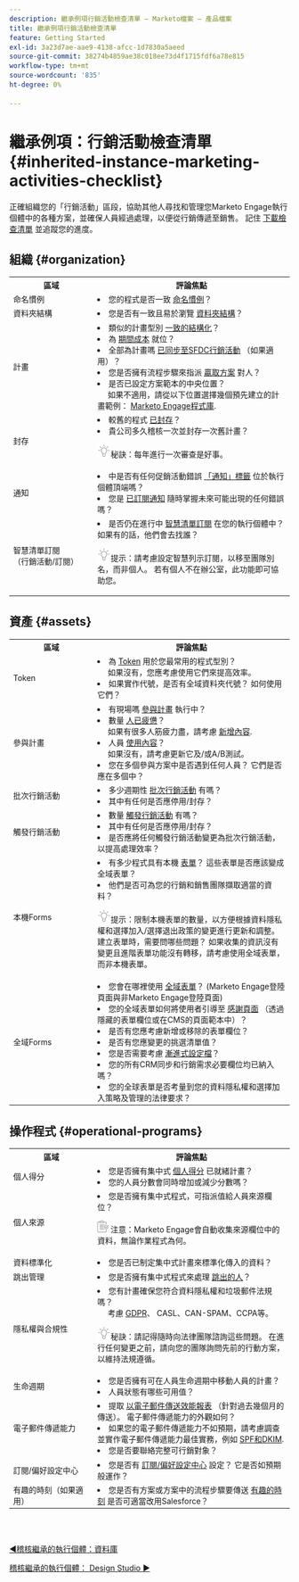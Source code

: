 ```yaml
---
description: 繼承例項行銷活動檢查清單 — Marketo檔案 — 產品檔案
title: 繼承例項行銷活動檢查清單
feature: Getting Started
exl-id: 3a23d7ae-aae9-4138-afcc-1d7830a5aeed
source-git-commit: 38274b4859ae38c018ee73d4f1715fdf6a78e815
workflow-type: tm+mt
source-wordcount: '835'
ht-degree: 0%

---
```


# 繼承例項：行銷活動檢查清單 {#inherited-instance-marketing-activities-checklist}

正確組織您的「行銷活動」區段，協助其他人尋找和管理您Marketo Engage執行個體中的各種方案，並確保人員經過處理，以便從行銷傳遞至銷售。 記住 [下載檢查清單](/help/marketo/getting-started/inheriting-a-marketo-engage-instance/assets/adobe-marketo-engage-inherited-instance-admin-checklist.xlsx) 並追蹤您的進度。

## 組織 {#organization}

<table> 
 <tbody> 
  <tr> 
   <th style="width:30%">區域</th> 
   <th style="width:70%">評論焦點</th>
  </tr> 
  <tr> 
   <td>命名慣例</td> 
   <td><li>您的程式是否一致 <a href="/help/marketo/product-docs/core-marketo-concepts/programs/working-with-programs/best-practice-how-to-organize-your-programs.md#naming-schemes" target="_blank">命名慣例</a>？</li></td>
  </tr>
  <tr> 
   <td>資料夾結構</td> 
   <td><li>您是否有一致且易於瀏覽 <a href="/help/marketo/product-docs/core-marketo-concepts/programs/working-with-programs/best-practice-how-to-organize-your-programs.md#folders" target="_blank">資料夾結構</a>？</li></td>
  </tr>
  <tr> 
   <td>計畫</td> 
   <td><li>類似的計畫型別 <a href="/help/marketo/product-docs/core-marketo-concepts/programs/working-with-programs/best-practice-how-to-organize-your-programs.md" target="_blank">一致的結構化</a>？</li>
<li>為 <a href="/help/marketo/product-docs/core-marketo-concepts/programs/working-with-programs/understanding-period-costs.md" target="_blank">期間成本</a> 就位？</li>
<li>全部為計畫嗎 <a href="/help/marketo/product-docs/crm-sync/salesforce-sync/sfdc-sync-details/how-to-match-program-statuses-and-salesforce-campaign-statuses-prior-to-sync.md" target="_blank">已同步至SFDC行銷活動</a> （如果適用）？</li>
<li>您是否擁有流程步驟來指派 <a href="/help/marketo/product-docs/core-marketo-concepts/programs/creating-programs/understanding-program-membership.md#acquisition-program" target="_blank">贏取方案</a> 對人？</li>
<li>是否已設定方案範本的中央位置？ 
   <br/>     如果不適用，請從以下位置選擇幾個預先建立的計畫範例： <a href="/help/marketo/product-docs/core-marketo-concepts/programs/program-library/program-import-library-overview.md" target="_blank">Marketo Engage程式庫</a>.</li></td>
  </tr>
  <tr> 
   <td>封存</td> 
   <td><li>較舊的程式 <a href="/help/marketo/product-docs/core-marketo-concepts/miscellaneous/understanding-folders.md#archive-a-folder" target="_blank">已封存</a>？</li>
<li>貴公司多久稽核一次並封存一次舊計畫？</li>
<p><img src="assets/tip-icon.png" alt="提示圖示">秘訣：每年進行一次審查是好事。</td>
  </tr>
  <tr>
   <td>通知</td> 
   <td><li>中是否有任何促銷活動錯誤 <a href="/help/marketo/product-docs/core-marketo-concepts/miscellaneous/understanding-notifications/notification-types.md" target="_blank">「通知」標籤</a> 位於執行個體頂端嗎？</li>
<li>您是 <a href="/help/marketo/product-docs/core-marketo-concepts/miscellaneous/understanding-notifications.md#subscribe-to-notifications" target="_blank">已訂閱通知</a> 隨時掌握未來可能出現的任何錯誤嗎？</li></td>
  </tr>
  <tr> 
   <td>智慧清單訂閱 
   <br/>（行銷活動/訂閱）</td> 
   <td><li>是否仍在進行中 <a href="/help/marketo/product-docs/reporting/basic-reporting/report-subscriptions/subscribe-to-a-smart-list.md" target="_blank">智慧清單訂閱</a> 在您的執行個體中？ 如果有的話，他們會去找誰？</li>
<p><img src="assets/tip-icon.png" alt="提示圖示">提示：請考慮設定智慧列示訂閱，以移至團隊別名，而非個人。 若有個人不在辦公室，此功能即可協助您。</td>
  </tr>
 </tbody> 
</table>

## 資產 {#assets}

<table> 
 <tbody> 
  <tr>
   <th style="width:30%">區域</th>
   <th style="width:70%">評論焦點</th>
  </tr>
  <tr> 
   <td>Token</td> 
   <td><li>為 <a href="/help/marketo/product-docs/core-marketo-concepts/programs/tokens/understanding-my-tokens-in-a-program.md" target="_blank">Token</a> 用於您最常用的程式型別？ 
   <br/>     如果沒有，您應考慮使用它們來提高效率。</li>
<li>如果實作代號，是否有全域資料夾代號？ 如何使用它們？</li></td>
  </tr>
  <tr> 
   <td>參與計畫</td> 
   <td><li>有現場嗎 <a href="/help/marketo/product-docs/email-marketing/drip-nurturing/creating-an-engagement-program/understanding-engagement-programs.md" target="_blank">參與計畫</a> 執行中？</li>
<li>數量 <a href="/help/marketo/product-docs/email-marketing/drip-nurturing/using-engagement-programs/people-who-have-exhausted-content.md" target="_blank">人已疲憊</a>？ 
<br/>     如果有很多人筋疲力盡，請考慮 <a href="/help/marketo/product-docs/email-marketing/drip-nurturing/creating-an-engagement-program/add-content-to-a-stream.md" target="_blank">新增內容</a>.</li>
<li>人員 <a href="/help/marketo/product-docs/email-marketing/drip-nurturing/reports-and-notifications/engagement-stream-performance-report.md" target="_blank">使用內容</a>？ 
<br/>     如果沒有，請考慮更新它及/或A/B測試。</li>
<li>您在多個參與方案中是否遇到任何人員？ 它們是否應在多個中？</li></td>
  </tr>
  <tr> 
   <td>批次行銷活動</td> 
   <td><li>多少週期性 <a href="/help/marketo/product-docs/core-marketo-concepts/smart-campaigns/creating-a-smart-campaign/understanding-batch-and-trigger-smart-campaigns.md#batch-campaign" target="_blank">批次行銷活動</a> 有嗎？</li>
<li>其中有任何是否應停用/封存？</li></td>
  </tr>
   <tr> 
   <td>觸發行銷活動</td> 
   <td><li>數量 <a href="/help/marketo/product-docs/core-marketo-concepts/smart-campaigns/creating-a-smart-campaign/understanding-batch-and-trigger-smart-campaigns.md#trigger-campaign" target="_blank">觸發行銷活動</a> 有嗎？</li>
<li>其中有任何是否應停用/封存？</li>
<li>是否應將任何觸發行銷活動變更為批次行銷活動，以提高處理效率？</li></td>
  </tr>
  <tr>
   <td>本機Forms</td> 
   <td><li>有多少程式具有本機 <a href="/help/marketo/product-docs/demand-generation/forms/creating-a-form/create-a-form.md" target="_blank">表單</a>？ 這些表單是否應該變成全域表單？</li>
<li>他們是否可為您的行銷和銷售團隊擷取適當的資料？</li>
<p><img src="assets/tip-icon.png" alt="提示圖示">提示：限制本機表單的數量，以方便根據資料隱私權和選擇加入/選擇退出政策的變更進行更新和調整。 建立表單時，需要問哪些問題？ 如果收集的資訊沒有變更且進階表單功能沒有轉移，請考慮使用全域表單，而非本機表單。</td>
  </tr>
  <tr> 
   <td>全域Forms</td> 
   <td><li>您會在哪裡使用 <a href="/help/marketo/product-docs/administration/settings/global-form-validation-rules.md" target="_blank">全域表單</a>？ (Marketo Engage登陸頁面與非Marketo Engage登陸頁面)</li>
<li>您的全域表單如何將使用者引導至 <a href="/help/marketo/product-docs/demand-generation/forms/creating-a-form/set-a-form-thank-you-page.md" target="_blank">感謝頁面</a> （透過隱藏的表單欄位或在CMS的頁面範本中）？</li>
<li>是否有您應考慮新增或移除的表單欄位？</li>
<li>是否有您應變更的挑選清單值？</li>
<li>您是否需要考慮 <a href="/help/marketo/product-docs/demand-generation/forms/form-actions/configure-form-progressive-profiling.md" target="_blank">漸進式設定檔</a>？</li>
<li>您的所有CRM同步和行銷需求必要欄位均已納入嗎？</li>
<li>您的全球表單是否考量到您的資料隱私權和選擇加入策略及管理的法律要求？</li></td>
  </tr>
 </tbody> 
</table>

## 操作程式 {#operational-programs}

<table> 
 <tbody> 
  <tr> 
   <th style="width:30%">區域</th> 
   <th style="width:70%">評論焦點</th>
  </tr>
  <tr> 
   <td>個人得分</td> 
   <td><li>您是否擁有集中式 <a href="/help/marketo/getting-started/quick-wins/simple-scoring.md" target="_blank">個人得分</a> 已就緒計畫？</li>
<li>您的人員分數會同時增加或減少分數嗎？</li></td>
  </tr>
  <tr> 
   <td>個人來源</td> 
   <td><li>您是否擁有集中式程式，可指派值給人員來源欄位？</li>
<p><img src="assets/note-icon.png" alt="附註圖示"> 注意：Marketo Engage會自動收集來源欄位中的資料，無論作業程式為何。</td>
  </tr>
  <tr> 
   <td>資料標準化</td> 
   <td><li>您是否已制定集中式計畫來標準化傳入的資料？</li></td>
  </tr>
  <tr> 
   <td>跳出管理</td> 
   <td><li>您是否擁有集中式程式來處理 <a href="https://nation.marketo.com/t5/product-blogs/data-management-best-practices-resources-for-managing-bounces/ba-p/243512" target="_blank">跳出的人</a>？</li></td>
  </tr>
  <tr> 
   <td>隱私權與合規性</td> 
   <td><li>您有計畫確保您符合資料隱私權和垃圾郵件法規嗎？ 
   <br/>     考慮 <a href="https://business.adobe.com/resources/ebooks/the-gdpr-and-the-marketer.html" target="_blank">GDPR</a>、 CASL、CAN-SPAM、CCPA等。</li>
<p><img src="assets/tip-icon.png" alt="提示圖示">秘訣：請記得隨時向法律團隊諮詢這些問題。 在進行任何變更之前，請向您的團隊詢問先前的行動方案，以維持法規遵循。</td>
  </tr>
  <tr> 
   <td>生命週期</td> 
   <td><li>您是否擁有可在人員生命週期中移動人員的計畫？</li>
<li>人員狀態有哪些可用值？</li></td>
  </tr>
  <tr> 
   <td>電子郵件傳遞能力</td> 
   <td><li>提取 <a href="/help/marketo/product-docs/email-marketing/email-programs/email-program-data/email-performance-report.md" target="_blank">以電子郵件傳送效能報表</a> （針對過去幾個月的傳送）。 電子郵件傳遞能力的外觀如何？</li>
<li>如果您的電子郵件傳遞能力不如預期，請考慮調查並實作電子郵件傳遞能力最佳實務，例如 <a href="/help/marketo/product-docs/email-marketing/deliverability/set-up-spf-and-dkim-for-your-email-deliverability.md" target="_blank">SPF和DKIM</a>.</li>
<li>您是否要聯絡完整可行銷對象？</li></td>
  </tr>
  <tr> 
   <td>訂閱/偏好設定中心</td> 
   <td><li>您是否有 <a href="https://experienceleague.adobe.com/docs/marketo-learn/tutorials/lead-and-data-management/subscription-center-watch.html" target="_blank">訂閱/偏好設定中心</a> 設定？ 它是否如預期般運作？</li></td>
  </tr>
  <tr> 
   <td>有趣的時刻（如果適用）</td> 
   <td><li>您是否有方案或方案中的流程步驟要傳送 <a href="/help/marketo/product-docs/marketo-sales-insight/msi-for-salesforce/features/tabs-in-the-msi-panel/interesting-moments/interesting-moments-overview.md" target="_blank">有趣的時刻</a> 是否可適當改用Salesforce？</li></td>
  </tr>
 </tbody> 
</table>

<br> 

[◄稽核繼承的執行個體：資料庫](/help/marketo/getting-started/inheriting-a-marketo-engage-instance/database-checklist.md)

[稽核繼承的執行個體： Design Studio ►](/help/marketo/getting-started/inheriting-a-marketo-engage-instance/design-studio-checklist.md)
